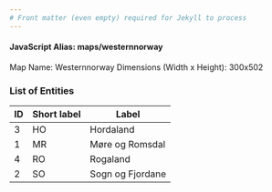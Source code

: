 ```yaml
---
# Front matter (even empty) required for Jekyll to process
---
```


#### JavaScript Alias: maps/westernnorway

Map Name: Westernnorway
Dimensions (Width x Height): 300x502





### List of Entities

ID | Short label | Label
---|---|---|
3|HO|Hordaland
1|MR|Møre og Romsdal
4|RO|Rogaland
2|SO|Sogn og Fjordane


